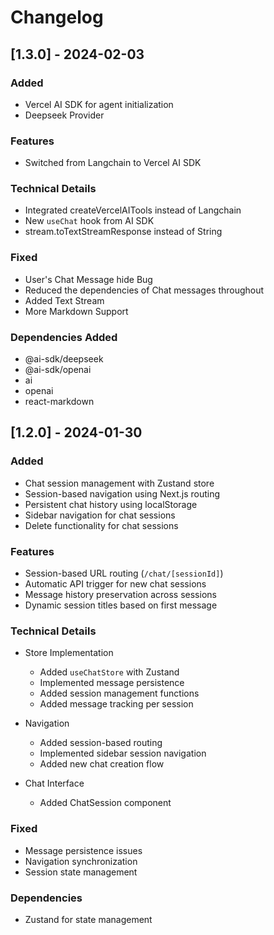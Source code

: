# Changelog

## [1.3.0] - 2024-02-03

### Added
- Vercel AI SDK for agent initialization
- Deepseek Provider

### Features
- Switched from Langchain to Vercel AI SDK 

### Technical Details
- Integrated createVercelAITools instead of Langchain
- New `useChat` hook from AI SDK
- stream.toTextStreamResponse instead of String

### Fixed
- User's Chat Message hide Bug
- Reduced the dependencies of Chat messages throughout
- Added Text Stream
- More Markdown Support 


### Dependencies Added
- @ai-sdk/deepseek
- @ai-sdk/openai
- ai
- openai
- react-markdown

## [1.2.0] - 2024-01-30

### Added
- Chat session management with Zustand store
- Session-based navigation using Next.js routing
- Persistent chat history using localStorage
- Sidebar navigation for chat sessions
- Delete functionality for chat sessions

### Features
- Session-based URL routing (`/chat/[sessionId]`)
- Automatic API trigger for new chat sessions
- Message history preservation across sessions
- Dynamic session titles based on first message

### Technical Details
- Store Implementation
  - Added `useChatStore` with Zustand
  - Implemented message persistence
  - Added session management functions
  - Added message tracking per session

- Navigation
  - Added session-based routing
  - Implemented sidebar session navigation
  - Added new chat creation flow

- Chat Interface
  - Added ChatSession component

### Fixed
- Message persistence issues
- Navigation synchronization
- Session state management


### Dependencies
- Zustand for state management